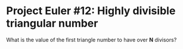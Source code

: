 # Project Euler #12:  Highly divisible triangular number 

What is the value of the first triangle number to have over **N** divisors? 
